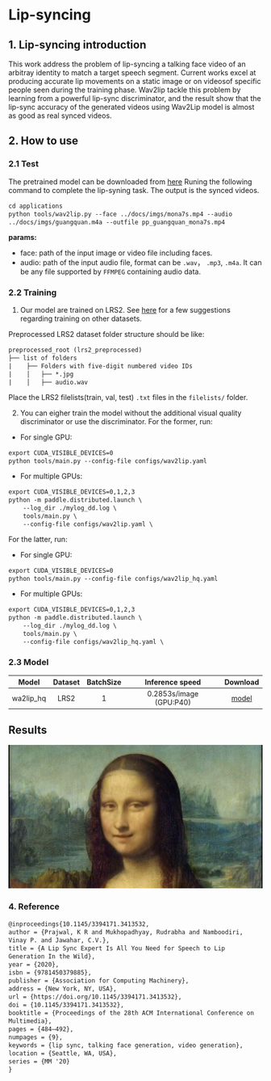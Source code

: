 # Lip-syncing

## 1. Lip-syncing introduction

This work address the problem of lip-syncing a talking face video of an arbitray identity to match a target speech segment. Current works excel at producing accurate lip movements on a static image or on videosof specific people seen during the training phase. Wav2lip tackle this problem by learning from a powerful lip-sync discriminator, and the result show that the lip-sync accuracy of the generated videos using Wav2Lip model is almost as good as real synced videos.
## 2. How to use

### 2.1 Test
The pretrained model can be downloaded from [here](https://paddlegan.bj.bcebos.com/models/wav2lip_hq.pdparams)
Runing the following command to complete the lip-syning task. The output is the synced videos.

```
cd applications
python tools/wav2lip.py --face ../docs/imgs/mona7s.mp4 --audio ../docs/imgs/guangquan.m4a --outfile pp_guangquan_mona7s.mp4
```

**params:**

- face: path of the input image or video file including faces.
- audio: path of the input audio file, format can be `.wav`， `.mp3`, `.m4a`. It can be any file supported by `FFMPEG` containing audio data.

### 2.2 Training
1. Our model are trained on LRS2. See [here](https://github.com/Rudrabha/Wav2Lip#training-on-datasets-other-than-lrs2) for a few suggestions regarding training on other datasets.

Preprocessed LRS2 dataset folder structure should be like:
```
preprocessed_root (lrs2_preprocessed)
├── list of folders
|    ├── Folders with five-digit numbered video IDs
|    │   ├── *.jpg
|    │   ├── audio.wav
```
Place the LRS2 filelists(train, val, test) `.txt` files in the `filelists/` folder.

2. You can eigher train the model without the additional visual quality discriminator or use the discriminator. For the former, run:
- For single GPU:
```
export CUDA_VISIBLE_DEVICES=0
python tools/main.py --config-file configs/wav2lip.yaml
```

- For multiple GPUs:
```
export CUDA_VISIBLE_DEVICES=0,1,2,3
python -m paddle.distributed.launch \
    --log_dir ./mylog_dd.log \
    tools/main.py \
    --config-file configs/wav2lip.yaml \

```
For the latter, run:
- For single GPU:
```
export CUDA_VISIBLE_DEVICES=0
python tools/main.py --config-file configs/wav2lip_hq.yaml
```
- For multiple GPUs:
```
export CUDA_VISIBLE_DEVICES=0,1,2,3
python -m paddle.distributed.launch \
    --log_dir ./mylog_dd.log \
    tools/main.py \
    --config-file configs/wav2lip_hq.yaml \

```

### 2.3 Model

Model|Dataset|BatchSize|Inference speed|Download
---|:--:|:--:|:--:|:--:
wa2lip_hq|LRS2| 1 | 0.2853s/image (GPU:P40) | [model](https://paddlegan.bj.bcebos.com/models/wav2lip_hq.pdparams)

## Results
![](../../imgs/mona.gif)

### 4. Reference

```
@inproceedings{10.1145/3394171.3413532,
author = {Prajwal, K R and Mukhopadhyay, Rudrabha and Namboodiri, Vinay P. and Jawahar, C.V.},
title = {A Lip Sync Expert Is All You Need for Speech to Lip Generation In the Wild},
year = {2020},
isbn = {9781450379885},
publisher = {Association for Computing Machinery},
address = {New York, NY, USA},
url = {https://doi.org/10.1145/3394171.3413532},
doi = {10.1145/3394171.3413532},
booktitle = {Proceedings of the 28th ACM International Conference on Multimedia},
pages = {484–492},
numpages = {9},
keywords = {lip sync, talking face generation, video generation},
location = {Seattle, WA, USA},
series = {MM '20}
}
```
